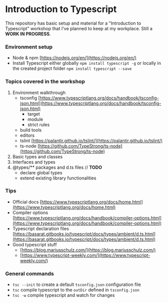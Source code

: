 # Introduction to Typescript

This repository has basic setup and material for a "Introduction to Typescript" workshop that I've
planned to keep at my workplace. Still a **WORK IN PROGRESS**.

### Environment setup

- Node & npm [https://nodejs.org/en/](https://nodejs.org/en/)
- Install Typescript either globally `npm install typescript -g` or locally in
  the created project folder `npm install typescript --save`

### Topics covered in the workshop

1. Environment walkthrough
   - tsconfig [https://www.typescriptlang.org/docs/handbook/tsconfig-json.html](https://www.typescriptlang.org/docs/handbook/tsconfig-json.html)
     - target
     - module
     - strict rules
   - build tools
   - editors
   - tslint [https://palantir.github.io/tslint/](https://palantir.github.io/tslint/)
   - ts-node [https://github.com/TypeStrong/ts-node](https://github.com/TypeStrong/ts-node)
2. Basic types and classes
3. Interfaces and types
4. @types/\*\* packages and d.ts files // **TODO**
   - declare global types
   - extend existing library functionalities

### Tips

- Official docs [https://www.typescriptlang.org/docs/home.html](https://www.typescriptlang.org/docs/home.html)
- Compiler options [https://www.typescriptlang.org/docs/handbook/compiler-options.html](https://www.typescriptlang.org/docs/handbook/compiler-options.html)
- Typescript declaration files [https://basarat.gitbooks.io/typescript/docs/types/ambient/d.ts.html](https://basarat.gitbooks.io/typescript/docs/types/ambient/d.ts.html)
- Good typescript stuff
  - [https://blog.mariusschulz.com/](https://blog.mariusschulz.com/)
  - [https://www.typescript-weekly.com/](https://www.typescript-weekly.com/)

### General commands

- `tsc --init` to create a default `tsconfig.json` configuration file
- `tsc` compile typescript to the `outDir` defined in `tsconfig.json`
- `tsc -w` compile typescript and watch for changes
